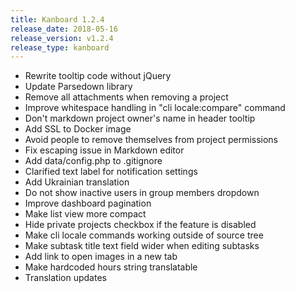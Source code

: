 ```yaml
---
title: Kanboard 1.2.4
release_date: 2018-05-16
release_version: v1.2.4
release_type: kanboard
---
```


* Rewrite tooltip code without jQuery
* Update Parsedown library
* Remove all attachments when removing a project
* Improve whitespace handling in "cli locale:compare" command
* Don't markdown project owner's name in header tooltip
* Add SSL to Docker image
* Avoid people to remove themselves from project permissions
* Fix escaping issue in Markdown editor
* Add data/config.php to .gitignore
* Clarified text label for notification settings
* Add Ukrainian translation
* Do not show inactive users in group members dropdown
* Improve dashboard pagination
* Make list view more compact
* Hide private projects checkbox if the feature is disabled
* Make cli locale commands working outside of source tree
* Make subtask title text field wider when editing subtasks
* Add link to open images in a new tab
* Make hardcoded hours string translatable
* Translation updates